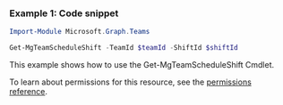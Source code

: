 ### Example 1: Code snippet

```powershellImport-Module Microsoft.Graph.Teams

Get-MgTeamScheduleShift -TeamId $teamId -ShiftId $shiftId
```
This example shows how to use the Get-MgTeamScheduleShift Cmdlet.
To learn about permissions for this resource, see the [permissions reference](/graph/permissions-reference).

